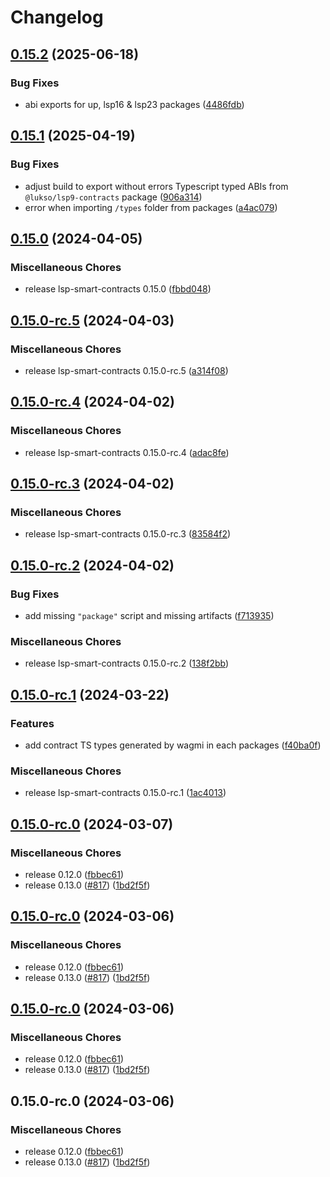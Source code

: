 # Changelog

## [0.15.2](https://github.com/lukso-network/lsp-smart-contracts/compare/lsp9-contracts-v0.15.1...lsp9-contracts-v0.15.2) (2025-06-18)


### Bug Fixes

* abi exports for up, lsp16 & lsp23 packages ([4486fdb](https://github.com/lukso-network/lsp-smart-contracts/commit/4486fdb59bc7b460919a8c751a1ff718abcde926))

## [0.15.1](https://github.com/lukso-network/lsp-smart-contracts/compare/lsp9-contracts-v0.15.0...lsp9-contracts-v0.15.1) (2025-04-19)


### Bug Fixes

* adjust build to export without errors Typescript typed ABIs from `@lukso/lsp9-contracts` package ([906a314](https://github.com/lukso-network/lsp-smart-contracts/commit/906a314ed422b17631fdb6cf86fce1954f32e543))
* error when importing `/types` folder from packages ([a4ac079](https://github.com/lukso-network/lsp-smart-contracts/commit/a4ac079e8ee06d14f0a2c2b042c5cf9c178c32fb))

## [0.15.0](https://github.com/lukso-network/lsp-smart-contracts/compare/lsp9-contracts-v0.15.0-rc.5...lsp9-contracts-v0.15.0) (2024-04-05)


### Miscellaneous Chores

* release lsp-smart-contracts 0.15.0 ([fbbd048](https://github.com/lukso-network/lsp-smart-contracts/commit/fbbd0484aa8208fec06d639e44d864c66650edbd))

## [0.15.0-rc.5](https://github.com/lukso-network/lsp-smart-contracts/compare/lsp9-contracts-v0.15.0-rc.4...lsp9-contracts-v0.15.0-rc.5) (2024-04-03)


### Miscellaneous Chores

* release lsp-smart-contracts 0.15.0-rc.5 ([a314f08](https://github.com/lukso-network/lsp-smart-contracts/commit/a314f08fbabf7b166aca4d2212a69ae444405155))

## [0.15.0-rc.4](https://github.com/lukso-network/lsp-smart-contracts/compare/lsp9-contracts-v0.15.0-rc.3...lsp9-contracts-v0.15.0-rc.4) (2024-04-02)


### Miscellaneous Chores

* release lsp-smart-contracts 0.15.0-rc.4 ([adac8fe](https://github.com/lukso-network/lsp-smart-contracts/commit/adac8fe1df9b962dbb648d40c5c70de561fe7f88))

## [0.15.0-rc.3](https://github.com/lukso-network/lsp-smart-contracts/compare/lsp9-contracts-v0.15.0-rc.2...lsp9-contracts-v0.15.0-rc.3) (2024-04-02)


### Miscellaneous Chores

* release lsp-smart-contracts 0.15.0-rc.3 ([83584f2](https://github.com/lukso-network/lsp-smart-contracts/commit/83584f2b62e1b317ca3687adff85e53ce0b90f42))

## [0.15.0-rc.2](https://github.com/lukso-network/lsp-smart-contracts/compare/lsp9-contracts-v0.15.0-rc.1...lsp9-contracts-v0.15.0-rc.2) (2024-04-02)


### Bug Fixes

* add missing `"package"` script and missing artifacts ([f713935](https://github.com/lukso-network/lsp-smart-contracts/commit/f713935b0dfdb022dc8b3fd008203a894654cc66))


### Miscellaneous Chores

* release lsp-smart-contracts 0.15.0-rc.2 ([138f2bb](https://github.com/lukso-network/lsp-smart-contracts/commit/138f2bb132bd98d600f3bd408acf8eca3b978402))

## [0.15.0-rc.1](https://github.com/lukso-network/lsp-smart-contracts/compare/lsp9-contracts-v0.15.0-rc.0...lsp9-contracts-v0.15.0-rc.1) (2024-03-22)


### Features

* add contract TS types generated by wagmi in each packages ([f40ba0f](https://github.com/lukso-network/lsp-smart-contracts/commit/f40ba0f7486906c527756ad30ce4927fa816d7ff))


### Miscellaneous Chores

* release lsp-smart-contracts 0.15.0-rc.1 ([1ac4013](https://github.com/lukso-network/lsp-smart-contracts/commit/1ac4013b943d0d316005511e3c70cb2751864de7))

## [0.15.0-rc.0](https://github.com/lukso-network/lsp-smart-contracts/compare/lsp9-contracts-v0.15.0-rc.0...lsp9-contracts-v0.15.0-rc.0) (2024-03-07)


### Miscellaneous Chores

* release 0.12.0 ([fbbec61](https://github.com/lukso-network/lsp-smart-contracts/commit/fbbec6199c6351721acedb35110fc1cc7bbb65ad))
* release 0.13.0 ([#817](https://github.com/lukso-network/lsp-smart-contracts/issues/817)) ([1bd2f5f](https://github.com/lukso-network/lsp-smart-contracts/commit/1bd2f5f699ecdbef857527cdac50df50dc051002))

## [0.15.0-rc.0](https://github.com/lukso-network/lsp-smart-contracts/compare/lsp9-contracts-v0.15.0-rc.0...lsp9-contracts-v0.15.0-rc.0) (2024-03-06)


### Miscellaneous Chores

* release 0.12.0 ([fbbec61](https://github.com/lukso-network/lsp-smart-contracts/commit/fbbec6199c6351721acedb35110fc1cc7bbb65ad))
* release 0.13.0 ([#817](https://github.com/lukso-network/lsp-smart-contracts/issues/817)) ([1bd2f5f](https://github.com/lukso-network/lsp-smart-contracts/commit/1bd2f5f699ecdbef857527cdac50df50dc051002))

## [0.15.0-rc.0](https://github.com/lukso-network/lsp-smart-contracts/compare/lsp9-contracts-v0.14.0...lsp9-contracts-v0.15.0-rc.0) (2024-03-06)


### Miscellaneous Chores

* release 0.12.0 ([fbbec61](https://github.com/lukso-network/lsp-smart-contracts/commit/fbbec6199c6351721acedb35110fc1cc7bbb65ad))
* release 0.13.0 ([#817](https://github.com/lukso-network/lsp-smart-contracts/issues/817)) ([1bd2f5f](https://github.com/lukso-network/lsp-smart-contracts/commit/1bd2f5f699ecdbef857527cdac50df50dc051002))

## 0.15.0-rc.0 (2024-03-06)


### Miscellaneous Chores

* release 0.12.0 ([fbbec61](https://github.com/lukso-network/lsp-smart-contracts/commit/fbbec6199c6351721acedb35110fc1cc7bbb65ad))
* release 0.13.0 ([#817](https://github.com/lukso-network/lsp-smart-contracts/issues/817)) ([1bd2f5f](https://github.com/lukso-network/lsp-smart-contracts/commit/1bd2f5f699ecdbef857527cdac50df50dc051002))
